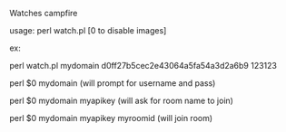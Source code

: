 Watches campfire

usage: perl watch.pl <api key> <subdomain> <room id> [0 to disable images]


ex:

perl watch.pl mydomain d0ff27b5cec2e43064a5fa54a3d2a6b9 123123

perl $0 mydomain    (will prompt for username and pass)

perl $0 mydomain myapikey (will ask for room name to join)

perl $0 mydomain myapikey myroomid   (will join room)
